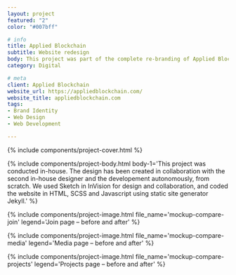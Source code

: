 ```yaml
---
layout: project
featured: "2"
color: "#007bff"

# info
title: Applied Blockchain
subtitle: Website redesign
body: This project was part of the complete re-branding of Applied Blockchain, a blockchain consultancy and development startup. I was brought onboard to create from scratch what would become the company's new brand identity. And the biggest part of that project was the website rebranding.
category: Digital

# meta
client: Applied Blockchain
website_url: https://appliedblockchain.com/
website_title: appliedblockchain.com
tags:
- Brand Identity
- Web Design
- Web Development

---
```


{% include components/project-cover.html %}

{% include components/project-body.html
  body-1='This project was conducted in-house. The design has been created in collaboration with the second in-house designer and the developement autonomously, from scratch. We used Sketch in InVision for design and collaboration, and coded the website in HTML, SCSS and Javascript using static site generator Jekyll.'
%}

{% include components/project-image.html
  file_name='mockup-compare-join'
  legend='Join page – before and after'
%}

{% include components/project-image.html
  file_name='mockup-compare-media'
  legend='Media page – before and after'
%}

{% include components/project-image.html
  file_name='mockup-compare-projects'
  legend='Projects page – before and after'
%}
